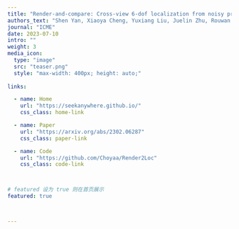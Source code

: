 ```yaml
---
title: "Render-and-compare: Cross-view 6-dof localization from noisy prio"
authors_text: "Shen Yan, Xiaoya Cheng, Yuxiang Liu, Juelin Zhu, Rouwan Wu, Yu Liu, Maojun Zhang"
journal: "ICME"
date: 2023-07-10
intro: ""
weight: 3
media_icon:
  type: "image"
  src: "teaser.png"
  style: "max-width: 400px; height: auto;"
  
links:

  - name: Home
    url: "https://seekanywhere.github.io/"
    css_class: home-link

  - name: Paper
    url: "https://arxiv.org/abs/2302.06287"
    css_class: paper-link

  - name: Code
    url: "https://github.com/Choyaa/Render2Loc"
    css_class: code-link



# featured 设为 true 则在首页展示
featured: true



---
```


